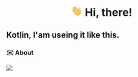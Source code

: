 <h1 align="center">
    <img src="https://raw.githubusercontent.com/ABSphreak/ABSphreak/master/gifs/Hi.gif" width="30px" /> 
     Hi, there!
</h1>    

## Kotlin, I'am useing it like this.



### ✉️ About
<p>
    <a href="mailto:476c656e@gmail.com" target="_blank">
        <img src="https://img.shields.io/badge/476c656e@gmail.com-EA4335?style=flat-square&logo=Gmail&logoColor=white"/>
    </a>
</p>
